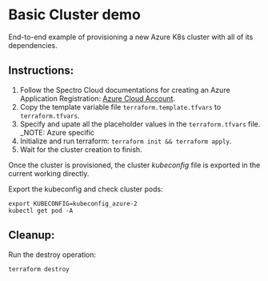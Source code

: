 # Basic Cluster demo

End-to-end example of provisioning a new Azure K8s cluster with all of its dependencies.

## Instructions:

1. Follow the Spectro Cloud documentations for creating an Azure Application Registration:
[Azure Cloud Account](https://docs.spectrocloud.com/clusters?clusterType=azure_cluster#creatinganazurecloudaccount).
1. Copy the template variable file `terraform.template.tfvars` to `terraform.tfvars`. 
1. Specify and upate all the placeholder values in the `terraform.tfvars` file. _NOTE: Azure specific
1. Initialize and run terraform: `terraform init && terraform apply`.
1. Wait for the cluster creation to finish.

Once the cluster is provisioned, the cluster _kubeconfig_ file is exported in the current working directly. 

Export the kubeconfig and check cluster pods:

```shell
export KUBECONFIG=kubeconfig_azure-2
kubectl get pod -A
```

## Cleanup:

Run the destroy operation:

```shell
terraform destroy
```
